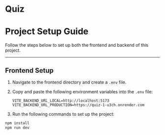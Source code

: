 # Quiz
# **Project Setup Guide**

Follow the steps below to set up both the frontend and backend of this project.

---

## **Frontend Setup**

1. Navigate to the frontend directory and create a `.env` file.
2. Copy and paste the following environment variables into the `.env` file:

   ```env
   VITE_BACKEND_URL_LOCAL=http://localhost:5173
   VITE_BACKEND_URL_PRODUCTION=https://quiz-1-u3ch.onrender.com
3. Run the following commands to set up the project:

```sh
npm install
npm run dev





